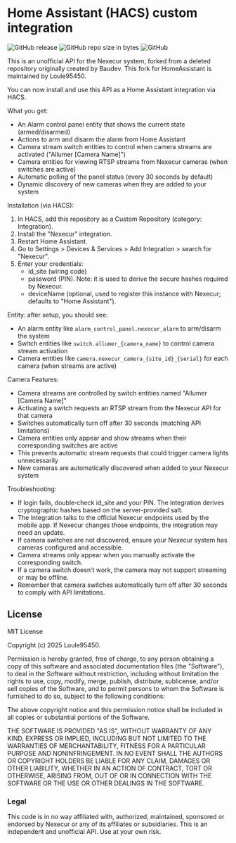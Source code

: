 # Home Assistant (HACS) custom integration

![GitHub release](https://img.shields.io/github/release/Loule95450/HACS-Nexecur.svg)
![GitHub repo size in bytes](https://img.shields.io/github/repo-size/Loule95450/HACS-Nexecur.svg)
![GitHub](https://img.shields.io/github/license/Loule95450/HACS-Nexecur.svg)

This is an unofficial API for the Nexecur system, forked from a deleted repository originally created by Baudev. This fork for HomeAssistant is maintained by Loule95450.

You can now install and use this API as a Home Assistant integration via HACS.

What you get:

- An Alarm control panel entity that shows the current state (armed/disarmed)
- Actions to arm and disarm the alarm from Home Assistant
- Camera stream switch entities to control when camera streams are activated ("Allumer [Camera Name]")
- Camera entities for viewing RTSP streams from Nexecur cameras (when switches are active)
- Automatic polling of the panel status (every 30 seconds by default)
- Dynamic discovery of new cameras when they are added to your system

Installation (via HACS):

1. In HACS, add this repository as a Custom Repository (category: Integration).
2. Install the "Nexecur" integration.
3. Restart Home Assistant.
4. Go to Settings > Devices & Services > Add Integration > search for "Nexecur".
5. Enter your credentials:
   - id_site (wiring code)
   - password (PIN). Note: it is used to derive the secure hashes required by Nexecur.
   - deviceName (optional, used to register this instance with Nexecur; defaults to "Home Assistant").

Entity: after setup, you should see:
- An alarm entity like `alarm_control_panel.nexecur_alarm` to arm/disarm the system
- Switch entities like `switch.allumer_{camera_name}` to control camera stream activation
- Camera entities like `camera.nexecur_camera_{site_id}_{serial}` for each camera (when streams are active)

Camera Features:
- Camera streams are controlled by switch entities named "Allumer [Camera Name]"
- Activating a switch requests an RTSP stream from the Nexecur API for that camera
- Switches automatically turn off after 30 seconds (matching API limitations)
- Camera entities only appear and show streams when their corresponding switches are active
- This prevents automatic stream requests that could trigger camera lights unnecessarily
- New cameras are automatically discovered when added to your Nexecur system

Troubleshooting:

- If login fails, double‑check id_site and your PIN. The integration derives cryptographic hashes based on the server-provided salt.
- The integration talks to the official Nexecur endpoints used by the mobile app. If Nexecur changes those endpoints, the integration may need an update.
- If camera switches are not discovered, ensure your Nexecur system has cameras configured and accessible.
- Camera streams only appear when you manually activate the corresponding switch.
- If a camera switch doesn't work, the camera may not support streaming or may be offline.
- Remember that camera switches automatically turn off after 30 seconds to comply with API limitations.

## License

MIT License

Copyright (c) 2025 Loule95450.

Permission is hereby granted, free of charge, to any person obtaining a copy
of this software and associated documentation files (the "Software"), to deal
in the Software without restriction, including without limitation the rights
to use, copy, modify, merge, publish, distribute, sublicense, and/or sell
copies of the Software, and to permit persons to whom the Software is
furnished to do so, subject to the following conditions:

The above copyright notice and this permission notice shall be included in all
copies or substantial portions of the Software.

THE SOFTWARE IS PROVIDED "AS IS", WITHOUT WARRANTY OF ANY KIND, EXPRESS OR
IMPLIED, INCLUDING BUT NOT LIMITED TO THE WARRANTIES OF MERCHANTABILITY,
FITNESS FOR A PARTICULAR PURPOSE AND NONINFRINGEMENT. IN NO EVENT SHALL THE
AUTHORS OR COPYRIGHT HOLDERS BE LIABLE FOR ANY CLAIM, DAMAGES OR OTHER
LIABILITY, WHETHER IN AN ACTION OF CONTRACT, TORT OR OTHERWISE, ARISING FROM,
OUT OF OR IN CONNECTION WITH THE SOFTWARE OR THE USE OR OTHER DEALINGS IN THE
SOFTWARE.

### Legal

This code is in no way affiliated with, authorized, maintained, sponsored or endorsed by Nexecur or any of its affiliates or subsidiaries. This is an independent and unofficial API. Use at your own risk.
